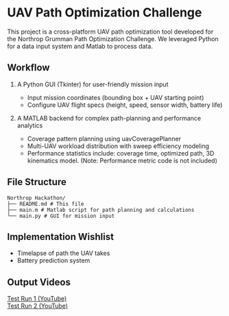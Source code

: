 #  UAV Path Optimization Challenge 
This project is a cross-platform UAV path optimization tool developed for the Northrop Grumman Path Optimization Challenge. We leveraged Python for a data input system and Matlab to process data.


## Workflow
1. A Python GUI (Tkinter) for user-friendly mission input
   - Input mission coordinates (bounding box + UAV starting point)
   - Configure UAV flight specs (height, speed, sensor width, battery life)

2. A MATLAB backend for complex path-planning and performance analytics
   - Coverage pattern planning using uavCoveragePlanner
   - Multi-UAV workload distribution with sweep efficiency modeling
   - Performance statistics include: coverage time, optimized path, 3D kinematics model. (Note: Performance metric code is not included)


##  File Structure
```
Northrop Hackathon/
├── README.md # This file
├── main.m # Matlab script for path planning and calculations
└── main.py # GUI for mission input
```

## Implementation Wishlist
   - Timelapse of path the UAV takes
   - Battery prediction system

## Output Videos
[Test Run 1 (YouTube)](https://www.youtube.com/watch?v=bdUL_DCKCQI)  
[Test Run 2 (YouTube)](https://www.youtube.com/watch?v=2d4qDLctE7w)
